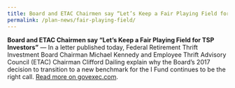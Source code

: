 ```yaml
---
title: Board and ETAC Chairmen say “Let’s Keep a Fair Playing Field for TSP Investors”
permalink: /plan-news/fair-playing-field/
---
```

**Board and ETAC Chairmen say &#8220;Let’s Keep a Fair Playing Field for TSP Investors&#8221;** &#8212; In a letter published today, Federal Retirement Thrift Investment Board Chairman Michael Kennedy and Employee Thrift Advisory Council (ETAC) Chairman Clifford Dailing explain why the Board’s 2017 decision to transition to a new benchmark for the I Fund continues to be the right call. [Read more on govexec.com](/exit/?idx=143).
